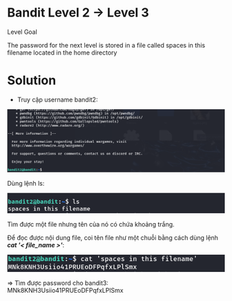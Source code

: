 # Bandit Level 2 → Level 3

Level Goal

The password for the next level is stored in a file called spaces in this filename located in the home directory

# Solution

- Truy cập username bandit2: 

![img](https://github.com/DucThinh47/OverTheWire/blob/main/Bandit/images/image6.png?raw=true)

Dùng lệnh ls: 

![img](https://github.com/DucThinh47/OverTheWire/blob/main/Bandit/images/image7.png?raw=true)

Tìm được một file nhưng tên của nó có chứa khoảng trắng.

Để đọc được nội dung file, coi tên file như một chuỗi bằng cách dùng lệnh ***cat '< file_name >'***:

![img](https://github.com/DucThinh47/OverTheWire/blob/main/Bandit/images/image8.png?raw=true)

=> Tìm được password cho bandit3: MNk8KNH3Usiio41PRUEoDFPqfxLPlSmx

